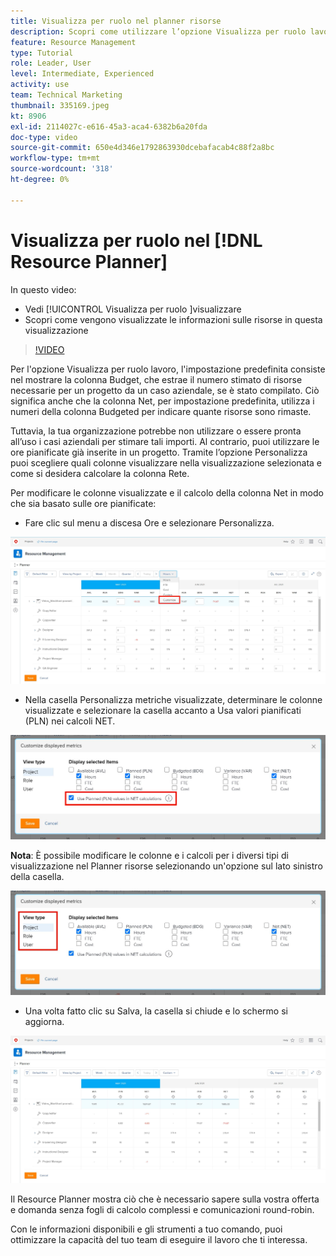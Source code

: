 ```yaml
---
title: Visualizza per ruolo nel planner risorse
description: Scopri come utilizzare l’opzione Visualizza per ruolo lavoro e come vengono visualizzate le informazioni sulle risorse in questa visualizzazione.
feature: Resource Management
type: Tutorial
role: Leader, User
level: Intermediate, Experienced
activity: use
team: Technical Marketing
thumbnail: 335169.jpeg
kt: 8906
exl-id: 2114027c-e616-45a3-aca4-6382b6a20fda
doc-type: video
source-git-commit: 650e4d346e1792863930dcebafacab4c88f2a8bc
workflow-type: tm+mt
source-wordcount: '318'
ht-degree: 0%

---
```


# Visualizza per ruolo nel [!DNL Resource Planner]

In questo video:

* Vedi [!UICONTROL Visualizza per ruolo ]visualizzare
* Scopri come vengono visualizzate le informazioni sulle risorse in questa visualizzazione


>[!VIDEO](https://video.tv.adobe.com/v/335169/?quality=12&learn=on)

Per l&#39;opzione Visualizza per ruolo lavoro, l&#39;impostazione predefinita consiste nel mostrare la colonna Budget, che estrae il numero stimato di risorse necessarie per un progetto da un caso aziendale, se è stato compilato. Ciò significa anche che la colonna Net, per impostazione predefinita, utilizza i numeri della colonna Budgeted per indicare quante risorse sono rimaste.

Tuttavia, la tua organizzazione potrebbe non utilizzare o essere pronta all’uso i casi aziendali per stimare tali importi. Al contrario, puoi utilizzare le ore pianificate già inserite in un progetto. Tramite l’opzione Personalizza puoi scegliere quali colonne visualizzare nella visualizzazione selezionata e come si desidera calcolare la colonna Rete.

Per modificare le colonne visualizzate e il calcolo della colonna Net in modo che sia basato sulle ore pianificate:

* Fare clic sul menu a discesa Ore e selezionare Personalizza.

![Opzione Personalizza nel menu a discesa](assets/NetHours01.png)

* Nella casella Personalizza metriche visualizzate, determinare le colonne visualizzate e selezionare la casella accanto a Usa valori pianificati (PLN) nei calcoli NET.

![Utilizzare i valori pianificati nell&#39;opzione Calcoli NET](assets/NetHours02.png)

**Nota**: È possibile modificare le colonne e i calcoli per i diversi tipi di visualizzazione nel Planner risorse selezionando un&#39;opzione sul lato sinistro della casella.

![Opzioni del tipo di visualizzazione](assets/NetHours03.jpg)

* Una volta fatto clic su Salva, la casella si chiude e lo schermo si aggiorna.

![Strumento di pianificazione risorse](assets/NetHours04.jpg)

Il Resource Planner mostra ciò che è necessario sapere sulla vostra offerta e domanda senza fogli di calcolo complessi e comunicazioni round-robin.

Con le informazioni disponibili e gli strumenti a tuo comando, puoi ottimizzare la capacità del tuo team di eseguire il lavoro che ti interessa.
